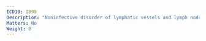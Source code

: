 ```yaml
---
ICD10: I899
Description: "Noninfective disorder of lymphatic vessels and lymph nodes, unspecified"
Matters: No
Weight: 0
---
```

